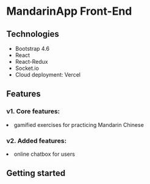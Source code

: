 # MandarinApp Front-End
 
## Technologies
<ul>
<li> Bootstrap 4.6
<li> React
<li> React-Redux
<li> Socket.io
<li> Cloud deployment: Vercel
</ul>

## Features

### v1. Core features:
<li>gamified exercises for practicing Mandarin Chinese

### v2. Added features:
<li>online chatbox for users

## Getting started
